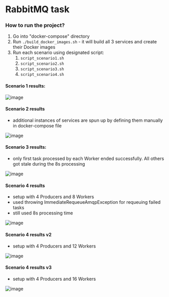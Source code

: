 # RabbitMQ task
### How to run the project?
1. Go into "docker-compose" directory
2. Run `./build_docker_images.sh` - it will build all 3 services and create their Docker images
3. Run each scenario using designated script:
   1. `script_scenario1.sh`
   1. `script_scenario2.sh`
   1. `script_scenario3.sh`
   1. `script_scenario4.sh`

#### Scenario 1 results:
![image](https://user-images.githubusercontent.com/26500277/179424170-b6227ad3-11cb-4bbd-9c98-3bb4b11e292a.png)

#### Scenario 2 results
- additional instances of services are spun up by defining them manually in docker-compose file 

![image](https://user-images.githubusercontent.com/26500277/179424226-bf9547d2-3228-4e03-8187-ce5f23fe06b7.png)

#### Scenario 3 results:
- only first task processed by each Worker ended successfully. All others got stale during the 8s processing

![image](https://user-images.githubusercontent.com/26500277/179424339-4ef19648-1e06-42ca-b460-138e2db712b8.png)

#### Scenario 4 results 
- setup with 4 Producers and 8 Workers
- used throwing ImmediateRequeueAmqpException for requeuing failed tasks
- still used 8s processing time

![image](https://user-images.githubusercontent.com/26500277/179424506-327f7744-53dc-4bb6-b097-0308dcfb549f.png)

#### Scenario 4 results v2
- setup with 4 Producers and 12 Workers

![image](https://user-images.githubusercontent.com/26500277/179425073-f5b1d421-3956-4147-82f4-5ab34adfcce1.png)

#### Scenario 4 results v3
- setup with 4 Producers and 16 Workers

![image](https://user-images.githubusercontent.com/26500277/179425425-a7124191-1c2d-42fd-9909-dab9c5805cd1.png)

